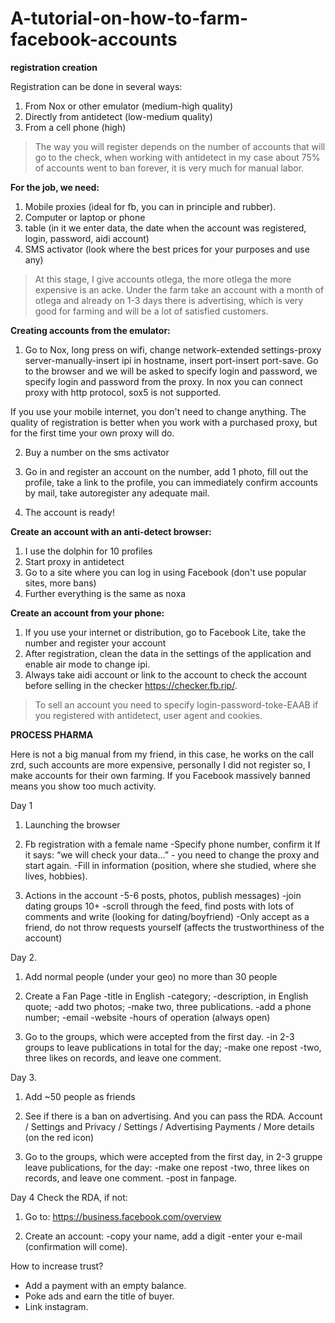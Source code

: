 # A-tutorial-on-how-to-farm-facebook-accounts
**registration creation**

Registration can be done in several ways:
1. From Nox or other emulator (medium-high quality)
2. Directly from antidetect (low-medium quality)
3. From a cell phone (high)

>The way you will register depends on the number of accounts that will go to the check, when working with antidetect in my case about 75% of accounts went to ban forever, it is very much for manual labor.

**For the job, we need:**

1. Mobile proxies (ideal for fb, you can in principle and rubber).
2. Computer or laptop or phone
3. table (in it we enter data, the date when the account was registered, login, password, aidi account)
4. SMS activator (look where the best prices for your purposes and use any)

>At this stage, I give accounts otlega, the more otlega the more expensive is an acke. Under the farm take an account with a month of otlega and already on 1-3 days there is advertising, which is very good for farming and will be a lot of satisfied customers.

**Creating accounts from the emulator:**

1. Go to Nox, long press on wifi, change network-extended settings-proxy server-manually-insert ipi in hostname, insert port-insert port-save. Go to the browser and we will be asked to specify login and password, we specify login and password from the proxy. In nox you can connect proxy with http protocol, sox5 is not supported.

If you use your mobile internet, you don't need to change anything. The quality of registration is better when you work with a purchased proxy, but for the first time your own proxy will do.

2. Buy a number on the sms activator

3. Go in and register an account on the number, add 1 photo, fill out the profile, take a link to the profile, you can immediately confirm accounts by mail, take autoregister any adequate mail.

4. The account is ready!

**Create an account with an anti-detect browser:**

1. I use the dolphin for 10 profiles
2. Start proxy in antidetect
3. Go to a site where you can log in using Facebook (don't use popular sites, more bans)
4. Further everything is the same as noxa

**Create an account from your phone:**

1. If you use your internet or distribution, go to Facebook Lite, take the number and register your account
2. After registration, clean the data in the settings of the application and enable air mode to change ipi.
3. Always take aidi account or link to the account to check the account before selling in the checker https://checker.fb.rip/.

>To sell an account you need to specify login-password-toke-EAAB if you registered with antidetect, user agent and cookies.

**PROCESS PHARMA**

Here is not a big manual from my friend, in this case, he works on the call zrd, such accounts are more expensive, personally I did not register so, I make accounts for their own farming. If you Facebook massively banned means you show too much activity.

Day 1
1. Launching the browser

2. Fb registration with a female name
-Specify phone number, confirm it
If it says: “we will check your data...” - you need to change the proxy and start again.
-Fill in information (position, where she studied, where she lives, hobbies).

3. Actions in the account
-5-6 posts, photos, publish messages)
-join dating groups 10+
-scroll through the feed, find posts with lots of comments and write (looking for dating/boyfriend)
-Only accept as a friend, do not throw requests yourself (affects the trustworthiness of the account)

Day 2.
1. Add normal people (under your geo) no more than 30 people

2. Create a Fan Page
-title in English
-category;
-description, in English quote;
-add two photos;
-make two, three publications.
-add a phone number;
-email
-website
-hours of operation (always open)
3. Go to the groups, which were accepted from the first day.
-in 2-3 groups to leave publications in total for the day;
-make one repost
-two, three likes on records, and leave one comment.

Day 3.
1. Add ~50 people as friends

2. See if there is a ban on advertising. And you can pass the RDA.
Account / Settings and Privacy / Settings / Advertising Payments / More details (on the red icon)

3. Go to the groups, which were accepted from the first day, in 2-3 gruppe leave publications, for the day:
-make one repost
-two, three likes on records, and leave one comment.
-post in fanpage.

Day 4
Check the RDA, if not:
1. Go to: https://business.facebook.com/overview

2. Create an account:
-copy your name, add a digit
-enter your e-mail (confirmation will come).

How to increase trust?
- Add a payment with an empty balance.
- Poke ads and earn the title of buyer.
- Link instagram.
